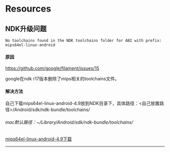 # Resources

## NDK升级问题

```No toolchains found in the NDK toolchains folder for ABI with prefix: mips64el-linux-android```

#### 原因

https://github.com/google/filament/issues/15

google在ndk r17版本删除了mips相关的toolchains文件。

#### 解决方法

自己下载mips64el-linux-android-4.9放到NDK目录下，具体路径：<自己放置路径>/Android/sdk/ndk-bundle/toolchains/

###### mac默认路径：~/Library/Android/sdk/ndk-bundle/toolchains/

[mips64el-linux-android-4.9下载](https://github.com/ysuiboli/Resources/blob/master/mips64el-linux-android-4.9.zip)

---
